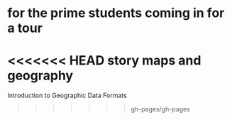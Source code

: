 for the prime students coming in for a tour
=======

<<<<<<< HEAD
story maps and geography
=======
Introduction to Geographic Data Formats 
>>>>>>> gh-pages/gh-pages
